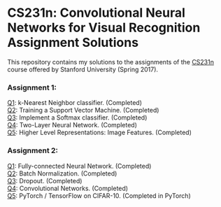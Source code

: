 # CS231n: Convolutional Neural Networks for Visual Recognition Assignment Solutions  
  
  
This repository contains my solutions to the assignments of the [CS231n](http://cs231n.stanford.edu/) course offered by Stanford University (Spring 2017).  
  
### Assignment 1:  
[Q1](https://github.com/adityakuppa26/CS231N-Assignment-Solutions/blob/master/assignment1/knn.ipynb): k-Nearest Neighbor classifier. (Completed)  
[Q2](https://github.com/adityakuppa26/CS231N-Assignment-Solutions/blob/master/assignment1/svm.ipynb): Training a Support Vector Machine. (Completed)  
[Q3](https://github.com/adityakuppa26/CS231N-Assignment-Solutions/blob/master/assignment1/softmax.ipynb): Implement a Softmax classifier. (Completed)  
[Q4](https://github.com/adityakuppa26/CS231N-Assignment-Solutions/blob/master/assignment1/two_layer_net.ipynb): Two-Layer Neural Network. (Completed)  
[Q5](https://github.com/adityakuppa26/CS231N-Assignment-Solutions/blob/master/assignment1/features.ipynb): Higher Level Representations: Image Features. (Completed)  
  
### Assignment 2:  
[Q1](https://github.com/adityakuppa26/CS231N-Assignment-Solutions/blob/master/assignment2/FullyConnectedNets.ipynb): Fully-connected Neural Network. (Completed)  
[Q2](https://github.com/adityakuppa26/CS231N-Assignment-Solutions/blob/master/assignment2/BatchNormalization.ipynb): Batch Normalization. (Completed)  
[Q3](https://github.com/adityakuppa26/CS231N-Assignment-Solutions/blob/master/assignment2/Dropout.ipynb): Dropout. (Completed)  
[Q4](https://github.com/adityakuppa26/CS231N-Assignment-Solutions/blob/master/assignment2/ConvolutionalNetworks.ipynb): Convolutional Networks. (Completed)  
[Q5](https://github.com/adityakuppa26/CS231N-Assignment-Solutions/blob/master/assignment2/PyTorch.ipynb): PyTorch / TensorFlow on CIFAR-10. (Completed in PyTorch)  
